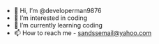 - 👋 Hi, I’m @developerman9876
- 👀 I’m interested in coding
- 🌱 I’m currently learning coding
- 📫 How to reach me - sandssemail@yahoo.com 

<!---
developerman9876/developerman9876 is a ✨ special ✨ repository because its `README.md` (this file) appears on your GitHub profile.
You can click the Preview link to take a look at your changes.
--->
